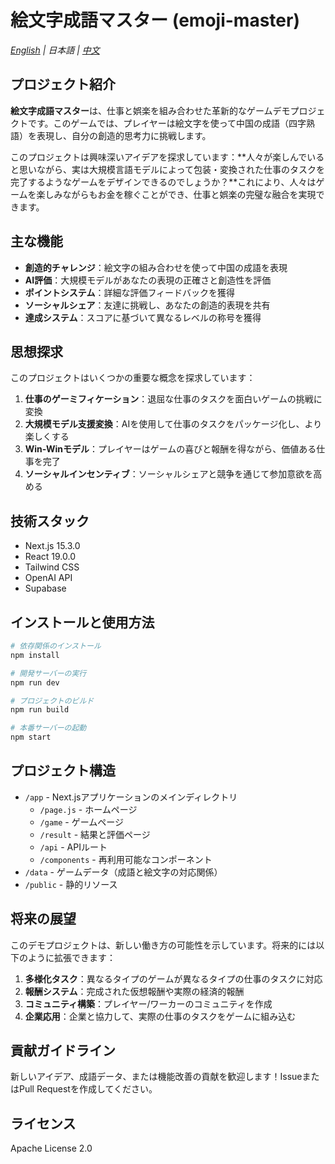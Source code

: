# 絵文字成語マスター (emoji-master)

*[English](README.md) | 日本語 | [中文](README.zh.md)*

## プロジェクト紹介

**絵文字成語マスター**は、仕事と娯楽を組み合わせた革新的なゲームデモプロジェクトです。このゲームでは、プレイヤーは絵文字を使って中国の成語（四字熟語）を表現し、自分の創造的思考力に挑戦します。

このプロジェクトは興味深いアイデアを探求しています：**人々が楽しんでいると思いながら、実は大規模言語モデルによって包装・変換された仕事のタスクを完了するようなゲームをデザインできるのでしょうか？**これにより、人々はゲームを楽しみながらもお金を稼ぐことができ、仕事と娯楽の完璧な融合を実現できます。

## 主な機能

- **創造的チャレンジ**：絵文字の組み合わせを使って中国の成語を表現
- **AI評価**：大規模モデルがあなたの表現の正確さと創造性を評価
- **ポイントシステム**：詳細な評価フィードバックを獲得
- **ソーシャルシェア**：友達に挑戦し、あなたの創造的表現を共有
- **達成システム**：スコアに基づいて異なるレベルの称号を獲得

## 思想探求

このプロジェクトはいくつかの重要な概念を探求しています：

1. **仕事のゲーミフィケーション**：退屈な仕事のタスクを面白いゲームの挑戦に変換
2. **大規模モデル支援変換**：AIを使用して仕事のタスクをパッケージ化し、より楽しくする
3. **Win-Winモデル**：プレイヤーはゲームの喜びと報酬を得ながら、価値ある仕事を完了
4. **ソーシャルインセンティブ**：ソーシャルシェアと競争を通じて参加意欲を高める

## 技術スタック

- Next.js 15.3.0
- React 19.0.0
- Tailwind CSS
- OpenAI API
- Supabase

## インストールと使用方法

```bash
# 依存関係のインストール
npm install

# 開発サーバーの実行
npm run dev

# プロジェクトのビルド
npm run build

# 本番サーバーの起動
npm start
```

## プロジェクト構造

- `/app` - Next.jsアプリケーションのメインディレクトリ
  - `/page.js` - ホームページ
  - `/game` - ゲームページ
  - `/result` - 結果と評価ページ
  - `/api` - APIルート
  - `/components` - 再利用可能なコンポーネント
- `/data` - ゲームデータ（成語と絵文字の対応関係）
- `/public` - 静的リソース

## 将来の展望

このデモプロジェクトは、新しい働き方の可能性を示しています。将来的には以下のように拡張できます：

1. **多様化タスク**：異なるタイプのゲームが異なるタイプの仕事のタスクに対応
2. **報酬システム**：完成された仮想報酬や実際の経済的報酬
3. **コミュニティ構築**：プレイヤー/ワーカーのコミュニティを作成
4. **企業応用**：企業と協力して、実際の仕事のタスクをゲームに組み込む

## 貢献ガイドライン

新しいアイデア、成語データ、または機能改善の貢献を歓迎します！IssueまたはPull Requestを作成してください。

## ライセンス

Apache License 2.0 